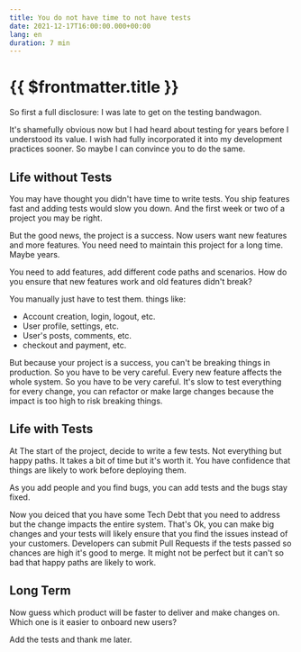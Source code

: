 ```yaml
---
title: You do not have time to not have tests
date: 2021-12-17T16:00:00.000+00:00
lang: en
duration: 7 min
---
```


# {{ $frontmatter.title }}

So first a full disclosure: I was late to get on the testing bandwagon.

It's shamefully obvious now but I had heard about testing for years before I understood its value. I wish had fully incorporated it into my development practices sooner. So maybe I can convince you to do the same.

<!-- more -->

## Life without Tests

You may have thought you didn't have time to write tests. You ship features fast and adding tests would slow you down. And the first week or two of a project you may be right.

But the good news, the project is a success.  Now users want new features and more features. You need need to maintain this project for a long time. Maybe years.

You need to add features, add different code paths and scenarios. How do you ensure that new features work and old features didn't break?

You manually just have to test them. things like:

- Account creation, login, logout, etc.
- User profile, settings, etc.
- User's posts, comments, etc.
- checkout and payment, etc.

But because your project is a success, you can't be breaking things in production. So you have to be very careful. Every new feature affects the whole system. So you have to be very careful. It's slow to test everything for every change, you can refactor or make large changes because the impact is too high to risk breaking things.

## Life with Tests

At The start of the project, decide to write a few tests. Not everything but happy paths. It takes a bit of time but it's worth it. You have confidence that things are likely to work before deploying them.

As you add people and you find bugs, you can add tests and the bugs stay fixed.

Now you deiced that you have some Tech Debt that you need to address but the change impacts the entire system. That's Ok, you can make big changes and your tests will likely ensure that you find the issues instead of your customers. Developers can submit Pull Requests if the tests passed so chances are high it's good to merge. It might not be perfect but it can't so bad that happy paths are likely to work.

## Long Term

Now guess which product will be faster to deliver and make changes on. Which one is it easier to onboard new users?

Add the tests and thank me later.
